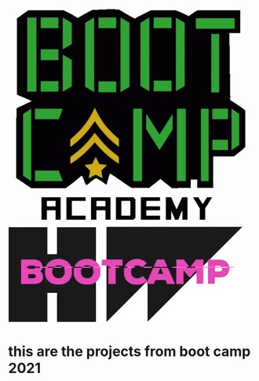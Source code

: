 
![](BOOTCAMP-APP/docs/boot1.gif)
![](BOOTCAMP-APP/docs/giphy.gif)

# this are the projects from boot camp 2021 
